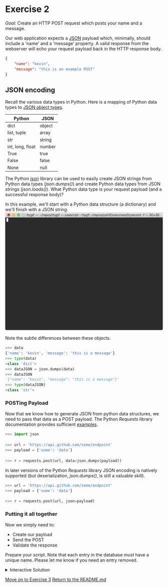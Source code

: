 # Exercise 2

_Goal:_ Create an HTTP POST request which posts your name and a message. 

Our web application expects a [JSON](https://www.json.org/) payload which, minimally, should include a 'name' and a 'message' property. A valid response from the webserver will echo your request payload back in the HTTP response body.

```json
{
    "name": "kevin",
    "message": "this is an example POST"
}
```

## JSON encoding

Recall the various data types in Python. Here is a mapping of Python data types to [JSON object types](https://www.json.org/).


| Python           | JSON   |
|------------------|--------|
| dict	           | object |
| list, tuple	   | array  |
| str	           | string |
| int, long, float | number |
| True	           | true   |
| False	           | false  |
| None	           | null   |

The Python [json](https://docs.python.org/3/library/json.html) library can be used to easily create JSON strings from Python data types (_json.dumps()_) and create Python data types from JSON strings (_json.loads()_). What Python data type is your request payload (and a successful response body)? 

In this example, we'll start with a Python data structure (a dictionary) and we'll finish with a JSON string.
![Exercise1](./gifs/pyExample1.gif)

Note the subtle differences between these objects.
```python
>>> data
{'name': 'kevin', 'message': 'this is a message'}
>>> type(data)
<class 'dict'>
>>> dataJSON = json.dumps(data)
>>> dataJSON
'{"name": "kevin", "message": "this is a message"}'
>>> type(dataJSON)
<class 'str'>
```

### POSTing Payload

Now that we know how to generate JSON from python data structures, we need to pass that data as a POST payload. The Python _Requests_ library documentation provides sufficient [examples](http://docs.python-requests.org/en/master/user/quickstart/#more-complicated-post-requests).

```python
>>> import json

>>> url = 'https://api.github.com/some/endpoint'
>>> payload = {'some': 'data'}

>>> r = requests.post(url, data=json.dumps(payload))
```

In later versions of the Python _Requests_ library JSON encoding is natively supported (but deserialization, _json.dumps()_, is still a valuable skill).

```python
>>> url = 'https://api.github.com/some/endpoint'
>>> payload = {'some': 'data'}

>>> r = requests.post(url, json=payload)
```

### Putting it all together

Now we simply need to:
* Create our payload
* Send the POST
* Validate the response

Prepare your script. Note that each entry in the database *must* have a unique name. Please let me know if you need an entry removed.

<details><summary>Interactive Solution</summary>
<p>

![Exercise2](./gifs/pyExercise2.gif)
      
</p>
</details>

[Move on to Exercise 3](./pyExercise3.md)
[Return to the README.md](./README.md)